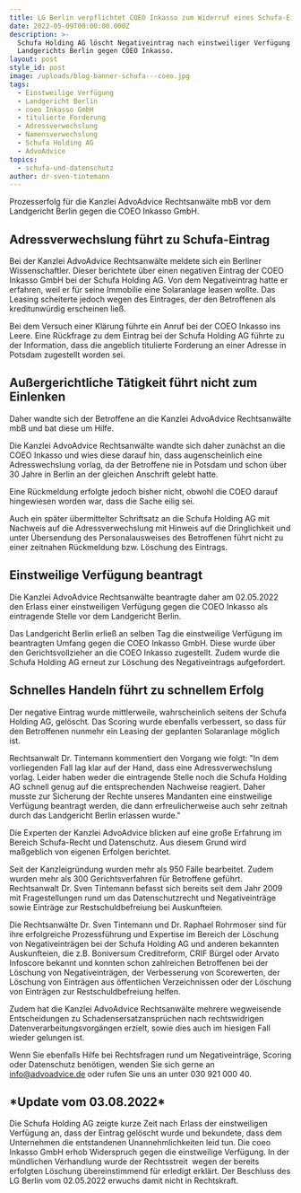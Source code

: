 ```yaml
---
title: LG Berlin verpflichtet COEO Inkasso zum Widerruf eines Schufa-Eintrags
date: 2022-05-09T00:00:00.000Z
description: >-
  Schufa Holding AG löscht Negativeintrag nach einstweiliger Verfügung des
  Landgerichts Berlin gegen COEO Inkasso.
layout: post
style_id: post
image: /uploads/blog-banner-schufa---coeo.jpg
tags:
  - Einstweilige Verfügung
  - Landgericht Berlin
  - coeo Inkasso GmbH
  - titulierte Forderung
  - Adressverwechslung
  - Namensverwechslung
  - Schufa Holding AG
  - AdvoAdvice
topics:
  - schufa-und-datenschutz
author: dr-sven-tintemann
---
```

Prozesserfolg für die Kanzlei AdvoAdvice Rechtsanwälte mbB vor dem Landgericht Berlin gegen die COEO Inkasso GmbH.&nbsp;

## Adressverwechslung führt zu Schufa-Eintrag

Bei der Kanzlei AdvoAdvice Rechtsanwälte meldete sich ein Berliner Wissenschaftler. Dieser berichtete über einen negativen Eintrag der COEO Inkasso GmbH bei der Schufa Holding AG. Von dem Negativeintrag hatte er erfahren, weil er für seine Immobilie eine Solaranlage leasen wollte. Das Leasing scheiterte jedoch wegen des Eintrages, der den Betroffenen als kreditunwürdig erscheinen lie&szlig;.&nbsp;

Bei dem Versuch einer Klärung führte ein Anruf bei der COEO Inkasso ins Leere. Eine Rückfrage zu dem Eintrag bei der Schufa Holding AG führte zu der Information, dass die angeblich titulierte Forderung an einer Adresse in Potsdam zugestellt worden sei.

## Au&szlig;ergerichtliche Tätigkeit führt nicht zum Einlenken

Daher wandte sich der Betroffene an die Kanzlei AdvoAdvice Rechtsanwälte mbB und bat diese um Hilfe.&nbsp;

Die Kanzlei AdvoAdvice Rechtsanwälte wandte sich daher zunächst an die COEO Inkasso und wies diese darauf hin, dass augenscheinlich eine Adresswechslung vorlag, da der Betroffene nie in Potsdam und schon über 30 Jahre in Berlin an der gleichen Anschrift gelebt hatte.&nbsp;

Eine Rückmeldung erfolgte jedoch bisher nicht, obwohl die COEO darauf hingewiesen worden war, dass die Sache eilig sei.&nbsp;

Auch ein später übermittelter Schriftsatz an die Schufa Holding AG mit Nachweis auf die Adressverwechslung mit Hinweis auf die Dringlichkeit und unter Übersendung des Personalausweises des Betroffenen führt nicht zu einer zeitnahen Rückmeldung bzw. Löschung des Eintrags.&nbsp;

## Einstweilige Verfügung beantragt

Die Kanzlei AdvoAdvice Rechtsanwälte beantragte daher am 02.05.2022 den Erlass einer einstweiligen Verfügung gegen die COEO Inkasso als eintragende Stelle vor dem Landgericht Berlin.&nbsp;

Das Landgericht Berlin erlie&szlig; an selben Tag die einstweilige Verfügung im beantragten Umfang gegen die COEO Inkasso GmbH. Diese wurde über den Gerichtsvollzieher an die COEO Inkasso zugestellt. Zudem wurde die Schufa Holding AG erneut zur Löschung des Negativeintrags aufgefordert.&nbsp;

## Schnelles Handeln führt zu schnellem Erfolg

Der negative Eintrag wurde mittlerweile, wahrscheinlich seitens der Schufa Holding AG, gelöscht. Das Scoring wurde ebenfalls verbessert, so dass für den Betroffenen nunmehr ein Leasing der geplanten Solaranlage möglich ist.&nbsp;&nbsp;

Rechtsanwalt Dr. Tintemann kommentiert den Vorgang wie folgt: "In dem vorliegenden Fall lag klar auf der Hand, dass eine Adressverwechslung vorlag. Leider haben weder die eintragende Stelle noch die Schufa Holding AG schnell genug auf die entsprechenden Nachweise reagiert. Daher musste zur Sicherung der Rechte unseres Mandanten eine einstweilige Verfügung beantragt werden, die dann erfreulicherweise auch sehr zeitnah durch das Landgericht Berlin erlassen wurde."

Die Experten der Kanzlei AdvoAdvice blicken auf eine gro&szlig;e Erfahrung im Bereich Schufa-Recht und Datenschutz. Aus diesem Grund wird ma&szlig;geblich von eigenen Erfolgen berichtet.

Seit der Kanzleigründung wurden mehr als 950 Fälle bearbeitet. Zudem wurden mehr als 300 Gerichtsverfahren für Betroffene geführt. Rechtsanwalt Dr. Sven Tintemann befasst sich bereits seit dem Jahr 2009 mit Fragestellungen rund um das Datenschutzrecht und Negativeinträge sowie Einträge zur Restschuldbefreiung bei Auskunfteien.

Die Rechtsanwälte Dr. Sven Tintemann und Dr. Raphael Rohrmoser sind für ihre erfolgreiche Prozessführung und Expertise im Bereich der Löschung von Negativeinträgen bei der Schufa Holding AG und anderen bekannten Auskunfteien, die z.B. Boniversum Creditreform, CRIF Bürgel oder Arvato Infoscore bekannt und konnten schon zahlreichen Betroffenen bei der Löschung von Negativeinträgen, der Verbesserung von Scorewerten, der Löschung von Einträgen aus öffentlichen Verzeichnissen oder der Löschung von Einträgen zur Restschuldbefreiung helfen.

Zudem hat die Kanzlei AdvoAdvice Rechtsanwälte mehrere wegweisende Entscheidungen zu Schadensersatzansprüchen nach rechtswidrigen Datenverarbeitungsvorgängen erzielt, sowie dies auch im hiesigen Fall wieder gelungen ist.

Wenn Sie ebenfalls Hilfe bei Rechtsfragen rund um Negativeinträge, Scoring oder Datenschutz benötigen, wenden Sie sich gerne an info@advoadvice.de oder rufen Sie uns an unter 030 921 000 40.

## \*Update vom 03.08.2022\*

Die Schufa Holding AG zeigte kurze Zeit nach Erlass der einstweiligen Verfügung an, dass der Eintrag gelöscht wurde und bekundete, dass dem Unternehmen die entstandenen Unannehmlichkeiten leid tun. Die coeo Inkasso GmbH erhob Widerspruch gegen die einstweilige Verfügung. In der mündlichen Verhandlung wurde der Rechtsstreit&nbsp; wegen der bereits erfolgten Löschung übereinstimmend für erledigt erklärt. Der Beschluss des LG Berlin vom 02.05.2022 erwuchs damit nicht in Rechtskraft.

&nbsp;

&nbsp;

&nbsp;
